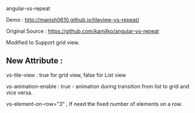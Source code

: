 angular-vs-repeat

Demo : http://manish0610.github.io/tileview-vs-repeat/

Original Source : https://github.com/kamilkp/angular-vs-repeat

Modified to Support grid view.

New Attribute :
-----------------------------
vs-tile-view :  true for grid view,  false for List view

vs-animation-enable : true - animation during transition from list to grid and vice versa.

vs-element-on-row="3"   , If need the fixed number of elements on a row.


